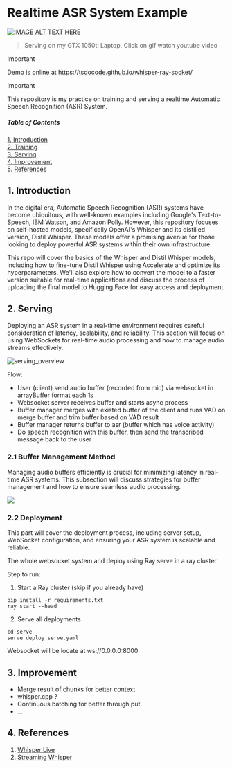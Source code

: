 # Realtime ASR System Example

[![IMAGE ALT TEXT HERE](./assets/demo.gif)](https://youtu.be/aTMmpaFe1h0)

> Serving on my GTX 1050ti Laptop, Click on gif watch youtube video

> [!IMPORTANT]
> Demo is online at https://tsdocode.github.io/whisper-ray-socket/


> [!IMPORTANT]
> This repository is my practice on training and serving a realtime Automatic Speech Recognition (ASR) System.




##### Table of Contents  
[1. Introduction](#1-introduction)  
[2. Training](#2-training)  
[3. Serving](#3-serving)  
[4. Improvement](#4-improvement)  
[5. References](#5-references)  

## 1. Introduction
In the digital era, Automatic Speech Recognition (ASR) systems have become ubiquitous, with well-known examples including Google's Text-to-Speech, IBM Watson, and Amazon Polly. However, this repository focuses on self-hosted models, specifically OpenAI's Whisper and its distilled version, Distil Whisper. These models offer a promising avenue for those looking to deploy powerful ASR systems within their own infrastructure.

This repo will cover the basics of the Whisper and Distil Whisper models, including how to fine-tune Distil Whisper using Accelerate and optimize its hyperparameters. We'll also explore how to convert the model to a faster version suitable for real-time applications and discuss the process of uploading the final model to Hugging Face for easy access and deployment.

## 2. Serving

Deploying an ASR system in a real-time environment requires careful consideration of latency, scalability, and reliability. This section will focus on using WebSockets for real-time audio processing and how to manage audio streams effectively.

![serving_overview](./assets/serving_flow.png)

Flow:
- User (client) send audio buffer (recorded from mic) via websocket in arrayBuffer format each 1s
- Websocket server receives buffer and starts async process
- Buffer manager merges with existed buffer of the client and runs VAD on merge buffer and trim buffer based on VAD result 
- Buffer manager returns buffer to asr (buffer which has voice activity)
- Do speech recognition with this buffer, then send the transcribed message back to the user

### 2.1 Buffer Management Method
Managing audio buffers efficiently is crucial for minimizing latency in real-time ASR systems. This subsection will discuss strategies for buffer management and how to ensure seamless audio processing.

![](./assets/buffer_flow.png)

### 2.2 Deployment
This part will cover the deployment process, including server setup, WebSocket configuration, and ensuring your ASR system is scalable and reliable.

The whole websocket system and deploy using Ray serve in a ray cluster

Step to run:
1. Start a Ray cluster (skip if you already have)
```
pip install -r requirements.txt
ray start --head
```

2. Serve all deployments

```
cd serve
serve deploy serve.yaml
```

Websocket will be locate at ws://0.0.0.0:8000

## 3. Improvement
- Merge result of chunks for better context
- whisper.cpp ?
- Continuous batching for better through put
- ...

## 4. References

1. [Whisper Live](https://github.com/collabora/WhisperLive)
2. [Streaming Whisper](https://github.com/ufal/whisper_streaming)

